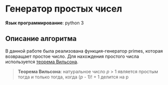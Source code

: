 <h1>Генератор простых чисел</h1>
<b>Язык программирование</b>: python 3

<h2>Описание алгоритма</h2>
В данной работе была реализована функция-генератор primes, которая возвращает простое число. Для нахождения простого числа используется <a href="https://ru.wikipedia.org/wiki/%D0%A2%D0%B5%D0%BE%D1%80%D0%B5%D0%BC%D0%B0_%D0%92%D0%B8%D0%BB%D1%8C%D1%81%D0%BE%D0%BD%D0%B0">теорема Вильсона</a>.

<blockquote> 
    <b>Теорема Вильсона</b>: натуральное число <i>p</i> > 1 является простым тогда и только тогда, когда (<i>p</i> - 1)! + 1
    делится на p
</blockquote>